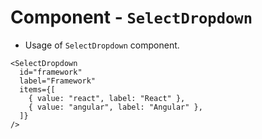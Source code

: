 # Component - `SelectDropdown`

- Usage of `SelectDropdown` component.

```tsx
<SelectDropdown
  id="framework"
  label="Framework"
  items={[
    { value: "react", label: "React" },
    { value: "angular", label: "Angular" },
  ]}
/>
```
